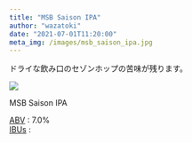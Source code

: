 ```yaml
---
title: "MSB Saison IPA"
author: "wazatoki"
date: "2021-07-01T11:20:00"
meta_img: /images/msb_saison_ipa.jpg
---
```


ドライな飲み口のセゾンホップの苦味が残ります。

<div class="figure">

![](/images/msb_saison_ipa.jpg)

<p class="caption">MSB Saison IPA</p>

</div>

[ABV](/blog/abv_ibus/) : 7.0%  
[IBUs](/blog/abv_ibus/) : 
